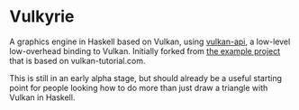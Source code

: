 # Vulkyrie
A graphics engine in Haskell based on Vulkan, using 
[vulkan-api](https://github.com/achirkin/vulkan), a low-level low-overhead binding to Vulkan.
Initially forked from 
[the example project](https://github.com/achirkin/vulkan/tree/master/vulkan-triangles) that is based on vulkan-tutorial.com.

This is still in an early alpha stage, but should already be a useful starting point for people looking how to do more than 
just draw a triangle with Vulkan in Haskell.
